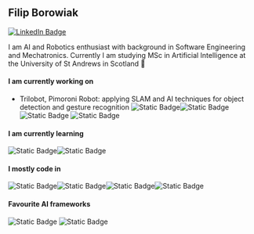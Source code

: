 ## Filip Borowiak

[![LinkedIn Badge](https://img.shields.io/badge/-Filip%20Borowiak-blue?style=flat-square&logo=Linkedin&logoColor=white&link=https://www.linkedin.com/in/filipborowiak/)](https://www.linkedin.com/in/filipborowiak/)

I am AI and Robotics enthusiast with background in Software Engineering and Mechatronics.
Currently I am studying MSc in Artificial Intelligence at the University of St Andrews in Scotland 🏴󠁧󠁢󠁳󠁣󠁴󠁿

#### I am currently working on
- Trilobot, Pimoroni Robot: applying SLAM and AI techniques for object detection and gesture recognition ![Static Badge](https://img.shields.io/badge/raspberrypi4-purple)![Static Badge](https://img.shields.io/badge/ubuntu-orange) ![Static Badge](https://img.shields.io/badge/ROS2-Jazzy-Jalisco) ![Static Badge](https://img.shields.io/badge/python-green)

#### I am currently learning
![Static Badge](https://img.shields.io/badge/React-20232A?style=for-the-badge&logo=react&logoColor=61DAFB)![Static Badge](https://img.shields.io/badge/Node.js-43853D?style=for-the-badge&logo=node.js&logoColor=white)

#### I mostly code in
![Static Badge](https://img.shields.io/badge/Python-14354C?style=for-the-badge&logo=python&logoColor=white)![Static Badge](https://img.shields.io/badge/C%23-239120?style=for-the-badge&logo=c-sharp&logoColor=white)![Static Badge](https://img.shields.io/badge/Java-ED8B00?style=for-the-badge&logo=openjdk&logoColor=white)![Static Badge](https://img.shields.io/badge/.NET-5C2D91?style=for-the-badge&logo=.net&logoColor=white)

#### Favourite AI frameworks
![Static Badge](https://img.shields.io/badge/Pytorch-red?style=for-the-badge)
![Static Badge](https://img.shields.io/badge/TensorFlow-FF6F00?style=for-the-badge&logo=tensorflow&logoColor=white)



